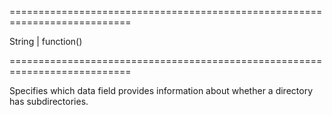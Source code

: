 ===========================================================================
<!--type-->String | function()<!--/type-->
===========================================================================

<!--shortDescription-->
Specifies which data field provides information about whether a directory has subdirectories.
<!--/shortDescription-->

<!--fullDescription-->

<!--/fullDescription-->